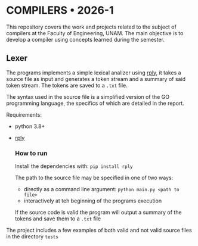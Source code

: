 #  COMPILERS • 2026-1 #
This repository covers the work and projects related to the subject of compilers at the Faculty of Engineering, UNAM. The main objective is to develop a compiler using concepts learned during the semester. 

## Lexer
The programs implements a simple lexical analizer using [rply](https://pypi.org/project/rply/), it takes a source file as input and generates a token stream and a summary of said token stream.
The tokens are saved to a `.txt` file. 

The syntax used in the source file is a simplified version of the GO programming language, the specifics of which are detailed in the report.

Requirements:
- python 3.8+
- [rply](https://pypi.org/project/rply/)

    ### How to run
    Install the dependencies with:
    ```pip install rply```

    The path to the source file may be specified in one of two ways:
    - directly as a command line argument: `python main.py <path to file>`
    - interactively at teh beginning of the programs execution

    If the source code is valid the program will output a summary of the tokens and save them to a `.txt` file

The project includes a few examples of both valid and not valid source files in the directory `tests`